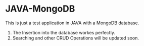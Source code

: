 # JAVA-MongoDB

This is just a test application in JAVA with a MongoDB database.

1. The Insertion into the database workes perfectly.
2. Searching and other CRUD Operations will be updated soon.

